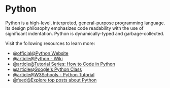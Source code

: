 # Python

Python is a high-level, interpreted, general-purpose programming language. Its design philosophy emphasizes code readability with the use of significant indentation. Python is dynamically-typed and garbage-collected.

Visit the following resources to learn more:

- [@official@Python Website](https://www.python.org/)
- [@article@Python - Wiki](https://en.wikipedia.org/wiki/Python_(programming_language))
- [@article@Tutorial Series: How to Code in Python](https://www.digitalocean.com/community/tutorials/how-to-write-your-first-python-3-program)
- [@article@Google's Python Class](https://developers.google.com/edu/python)
- [@article@W3Schools - Python Tutorial](https://www.w3schools.com/python)
- [@feed@Explore top posts about Python](https://app.daily.dev/tags/python?ref=roadmapsh)
